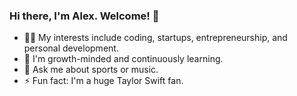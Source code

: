 ### Hi there, I'm Alex. Welcome! 👋

- 👨‍💻 My interests include coding, startups, entrepreneurship, and personal development.
- 🌱 I'm growth-minded and continuously learning.
- 💬 Ask me about sports or music.
- ⚡️ Fun fact: I'm a huge Taylor Swift fan.
